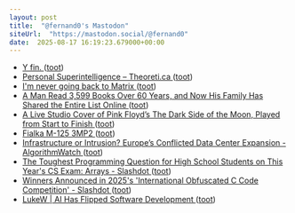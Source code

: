 ```yaml
---
layout: post
title:  "@fernand0's Mastodon"
siteUrl:  "https://mastodon.social/@fernand0"
date:  2025-08-17 16:19:23.679000+00:00
---
```

*  [Y fin. ](https://avecesunafoto.wordpress.com/2025/08/17/y-fin) ([toot](https://mastodon.social/@fernand0/115045011532819033))
*  [Personal Superintelligence – Theoreti.ca ](https://theoreti.ca/?p=871) ([toot](https://mastodon.social/@fernand0/115044870691864789))
*  [I'm never going back to Matrix ](https://shkspr.mobi/blog/2025/07/im-never-going-back-to-matrix) ([toot](https://mastodon.social/@fernand0/115044668531674335))
*  [A Man Read 3,599 Books Over 60 Years, and Now His Family Has Shared the Entire List Online ](https://www.openculture.com/2025/08/a-man-read-3599-books-over-60-years-and-now-his-family-has-shared-the-entire-list-online.htm) ([toot](https://mastodon.social/@fernand0/115043917982469834))
*  [A Live Studio Cover of Pink Floyd’s The Dark Side of the Moon, Played from Start to Finish ](https://www.openculture.com/2025/08/a-live-studio-cover-of-the-dark-side-of-the-moon.htm) ([toot](https://mastodon.social/@fernand0/115043600548552870))
*  [Fialka M-125 3MP2 ](https://www.flickr.com/photos/fernand0/54711502969) ([toot](https://mastodon.social/@fernand0/115043548851192349))
*  [Infrastructure or Intrusion? Europe’s Conflicted Data Center Expansion - AlgorithmWatch ](https://algorithmwatch.org/en/infrastructure-intrusion-conflict-data-center) ([toot](https://mastodon.social/@fernand0/115043450190404736))
*  [The Toughest Programming Question for High School Students on This Year's CS Exam:  Arrays - Slashdot ](https://developers.slashdot.org/story/25/08/03/0351204/the-toughest-programming-question-for-high-school-students-on-this-years-cs-exam-array) ([toot](https://mastodon.social/@fernand0/115043244307847497))
*  [Winners Announced in 2025's 'International Obfuscated C Code Competition' - Slashdot ](https://developers.slashdot.org/story/25/08/03/2216259/winners-announced-in-2025s-international-obfuscated-c-code-competitio) ([toot](https://mastodon.social/@fernand0/115041465007105116))
*  [LukeW \| AI Has Flipped Software Development ](https://www.lukew.com/ff/entry.asp?211) ([toot](https://mastodon.social/@fernand0/115039652895404093))

